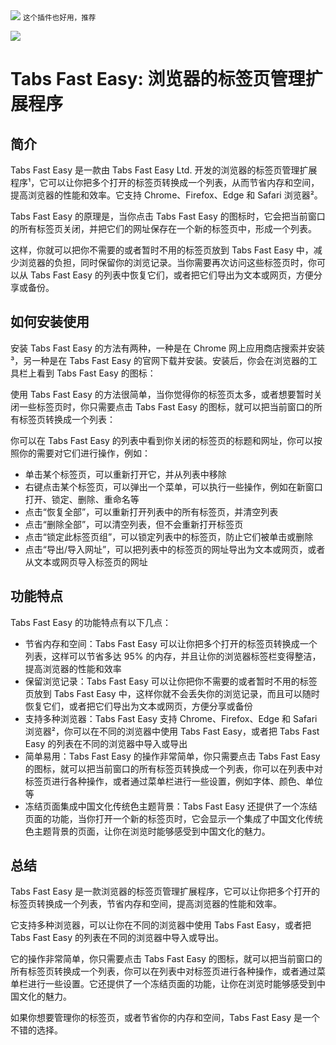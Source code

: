<img src="/assets/image/240114-这个插件也好用，推荐-1.png" style="max-width: 70%; height: auto;">
<small>这个插件也好用，推荐</small>


![](/assets/image/240114-这个插件也好用，推荐-1.png)

# Tabs Fast Easy: 浏览器的标签页管理扩展程序

## 简介

Tabs Fast Easy 是一款由 Tabs Fast Easy Ltd. 开发的浏览器的标签页管理扩展程序¹，它可以让你把多个打开的标签页转换成一个列表，从而节省内存和空间，提高浏览器的性能和效率。它支持 Chrome、Firefox、Edge 和 Safari 浏览器²。

Tabs Fast Easy 的原理是，当你点击 Tabs Fast Easy 的图标时，它会把当前窗口的所有标签页关闭，并把它们的网址保存在一个新的标签页中，形成一个列表。

这样，你就可以把你不需要的或者暂时不用的标签页放到 Tabs Fast Easy 中，减少浏览器的负担，同时保留你的浏览记录。当你需要再次访问这些标签页时，你可以从 Tabs Fast Easy 的列表中恢复它们，或者把它们导出为文本或网页，方便分享或备份。

## 如何安装使用

安装 Tabs Fast Easy 的方法有两种，一种是在 Chrome 网上应用商店搜索并安装³，另一种是在 Tabs Fast Easy 的官网下载并安装。安装后，你会在浏览器的工具栏上看到 Tabs Fast Easy 的图标：


使用 Tabs Fast Easy 的方法很简单，当你觉得你的标签页太多，或者想要暂时关闭一些标签页时，你只需要点击 Tabs Fast Easy 的图标，就可以把当前窗口的所有标签页转换成一个列表：


你可以在 Tabs Fast Easy 的列表中看到你关闭的标签页的标题和网址，你可以按照你的需要对它们进行操作，例如：

- 单击某个标签页，可以重新打开它，并从列表中移除
- 右键点击某个标签页，可以弹出一个菜单，可以执行一些操作，例如在新窗口打开、锁定、删除、重命名等
- 点击“恢复全部”，可以重新打开列表中的所有标签页，并清空列表
- 点击“删除全部”，可以清空列表，但不会重新打开标签页
- 点击“锁定此标签页组”，可以锁定列表中的标签页，防止它们被单击或删除
- 点击“导出/导入网址”，可以把列表中的标签页的网址导出为文本或网页，或者从文本或网页导入标签页的网址

## 功能特点

Tabs Fast Easy 的功能特点有以下几点：

- 节省内存和空间：Tabs Fast Easy 可以让你把多个打开的标签页转换成一个列表，这样可以节省多达 95% 的内存，并且让你的浏览器标签栏变得整洁，提高浏览器的性能和效率
- 保留浏览记录：Tabs Fast Easy 可以让你把你不需要的或者暂时不用的标签页放到 Tabs Fast Easy 中，这样你就不会丢失你的浏览记录，而且可以随时恢复它们，或者把它们导出为文本或网页，方便分享或备份
- 支持多种浏览器：Tabs Fast Easy 支持 Chrome、Firefox、Edge 和 Safari 浏览器²，你可以在不同的浏览器中使用 Tabs Fast Easy，或者把 Tabs Fast Easy 的列表在不同的浏览器中导入或导出
- 简单易用：Tabs Fast Easy 的操作非常简单，你只需要点击 Tabs Fast Easy 的图标，就可以把当前窗口的所有标签页转换成一个列表，你可以在列表中对标签页进行各种操作，或者通过菜单栏进行一些设置，例如字体、颜色、单位等
- 冻结页面集成中国文化传统色主题背景：Tabs Fast Easy 还提供了一个冻结页面的功能，当你打开一个新的标签页时，它会显示一个集成了中国文化传统色主题背景的页面，让你在浏览时能够感受到中国文化的魅力。

## 总结

Tabs Fast Easy 是一款浏览器的标签页管理扩展程序，它可以让你把多个打开的标签页转换成一个列表，节省内存和空间，提高浏览器的性能和效率。

它支持多种浏览器，可以让你在不同的浏览器中使用 Tabs Fast Easy，或者把 Tabs Fast Easy 的列表在不同的浏览器中导入或导出。

它的操作非常简单，你只需要点击 Tabs Fast Easy 的图标，就可以把当前窗口的所有标签页转换成一个列表，你可以在列表中对标签页进行各种操作，或者通过菜单栏进行一些设置。它还提供了一个冻结页面的功能，让你在浏览时能够感受到中国文化的魅力。

如果你想要管理你的标签页，或者节省你的内存和空间，Tabs Fast Easy 是一个不错的选择。




